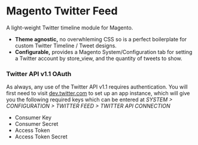 # Magento Twitter Feed

A light-weight Twitter timeline module for Magento.

- **Theme agnostic,** no overwhleming CSS so is a perfect boilerplate for custom Twitter Timeline / Tweet designs.
- **Configurable,** provides a Magento System/Configuration tab for setting a Twitter account by store_view, and the quantity of tweets to show.

### Twitter API v1.1 OAuth

As always, any use of the Twitter API v1.1 requires authentication. You will first need to visit [dev.twitter.com](http://dev.twitter.com) to set up an app instance, which will give you the following required keys which can be entered at *SYSTEM > CONFIGURATION > TWITTER FEED > TWITTER API CONNECTION*

- Consumer Key
- Consumer Secret
- Access Token
- Access Token Secret
